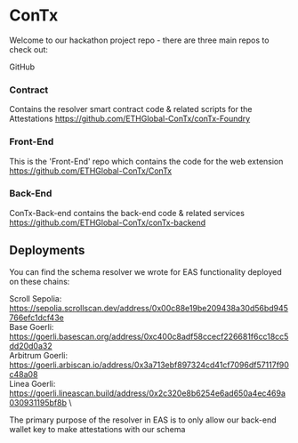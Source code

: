 # ConTx

Welcome to our hackathon project repo - there are three main repos to check out:

GitHub
### Contract
Contains the resolver smart contract code & related scripts for the Attestations
https://github.com/ETHGlobal-ConTx/conTx-Foundry

### Front-End
This is the 'Front-End' repo which contains the code for the web extension 
https://github.com/ETHGlobal-ConTx/ConTx

### Back-End
ConTx-Back-end contains the back-end code & related services
https://github.com/ETHGlobal-ConTx/conTx-backend

## Deployments
You can find the schema resolver we wrote for EAS functionality deployed on these chains:

Scroll Sepolia: https://sepolia.scrollscan.dev/address/0x00c88e19be209438a30d56bd945766efc1dcf43e \
Base Goerli: https://goerli.basescan.org/address/0xc400c8adf58ccecf226681f6cc18cc5dd20d0a32 \
Arbitrum Goerli: https://goerli.arbiscan.io/address/0x3a713ebf897324cd41cf7096df57117f90c48a08 \
Linea Goerli: https://goerli.lineascan.build/address/0x2c320e8b6254e6ad650a4ec469a030931195bf8b \

The primary purpose of the resolver in EAS is to only allow our back-end wallet key to make attestations with our schema
